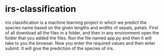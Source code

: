 # irs-classification
iris classification is a machine learning project in which we predict the species name based on the given lengths and widths of sepals, petals.
First of all download all the files in a folder, and then in any environment open the folder that you added the files. 
Run the file named app.py and then it will take to you the browser. 
Now you enter the required values and then enter submit. 
It will give the prediction of the species of iris.
